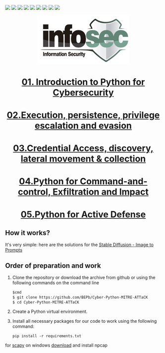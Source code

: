 <p>
  <img  src="https://img.shields.io/github/stars/BEPb/Cyber-Python-MITRE-ATTaCK" />
  <img src="https://img.shields.io/github/contributors/BEPb/Cyber-Python-MITRE-ATTaCK" />
  <img src="https://img.shields.io/github/last-commit/BEPb/Cyber-Python-MITRE-ATTaCK" />
  <img src="https://visitor-badge.laobi.icu/badge?page_id=BEPb.Cyber-Python-MITRE-ATTaCK" />
  <img src="https://img.shields.io/github/languages/count/BEPb/Cyber-Python-MITRE-ATTaCK" />
  <img src="https://img.shields.io/github/languages/top/BEPb/Cyber-Python-MITRE-ATTaCK" />
  <img src="https://img.shields.io/badge/license-MIT-blue.svg?color=f64152" />
  <img  src="https://img.shields.io/github/issues/BEPb/Cyber-Python-MITRE-ATTaCK" />
  <img  src="https://img.shields.io/github/issues-pr/BEPb/Cyber-Python-MITRE-ATTaCK" />
</p>
<div align="center">

<img src="./art/logo.png" alt="Bot logo" width="300" height="156.5">

# [01. Introduction to Python for Cybersecurity](https://www.coursera.org/learn/pythonforcybersecurity-introduction/home/info)
# [02.Execution, persistence, privilege escalation and evasion](https://www.coursera.org/learn/execution-persistence-privilege-escalation-and-evasion/home/info)
# [03.Credential Access, discovery, lateral movement & collection]()
# [04.Python for Command-and-control, Exfiltration and Impact]()
# [05.Python for Active Defense]()
</div>

## How it works?

It's very simple: here are the solutions for the [Stable Diffusion - Image to Prompts](https://www.kaggle.com/competitions/stable-diffusion-image-to-prompts/overview)

## Order of preparation and work

1. Clone the repository or download the archive from github or using the following commands on the command line
    ```command line
    $cmd
    $ git clone https://github.com/BEPb/Cyber-Python-MITRE-ATTaCK
    $ cd Cyber-Python-MITRE-ATTaCK
    ```

2. Create a Python virtual environment.
3. Install all necessary packages for our code to work using the following command:
     ```
     pip install -r requirements.txt
     ```

for [scapy](https://scapy.readthedocs.io/en/latest/installation.html#latest-release) on windows [download](https://npcap.com/#download) and install npcap
